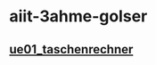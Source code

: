 # aiit-3ahme-golser

## [ue01_taschenrechner](https://github.com/golram17/aiit-3ahme-golser/blob/master/javaProgramme/ue01_taschenrechner.md)
